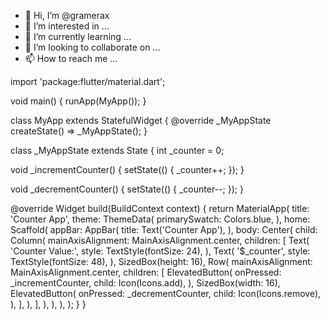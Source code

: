 - 👋 Hi, I’m @gramerax
- 👀 I’m interested in ...
- 🌱 I’m currently learning ...
- 💞️ I’m looking to collaborate on ...
- 📫 How to reach me ...

<!---
gramerax/gramerax is a ✨ special ✨ repository because its `README.md` (this file) appears on your GitHub profile.
You can click the Preview link to take a look at your changes.
--->
import 'package:flutter/material.dart';

void main() {
  runApp(MyApp());
}

class MyApp extends StatefulWidget {
  @override
  _MyAppState createState() => _MyAppState();
}

class _MyAppState extends State<MyApp> {
  int _counter = 0;

  void _incrementCounter() {
    setState(() {
      _counter++;
    });
  }

  void _decrementCounter() {
    setState(() {
      _counter--;
    });
  }

  @override
  Widget build(BuildContext context) {
    return MaterialApp(
      title: 'Counter App',
      theme: ThemeData(
        primarySwatch: Colors.blue,
      ),
      home: Scaffold(
        appBar: AppBar(
          title: Text('Counter App'),
        ),
        body: Center(
          child: Column(
            mainAxisAlignment: MainAxisAlignment.center,
            children: <Widget>[
              Text(
                'Counter Value:',
                style: TextStyle(fontSize: 24),
              ),
              Text(
                '$_counter',
                style: TextStyle(fontSize: 48),
              ),
              SizedBox(height: 16),
              Row(
                mainAxisAlignment: MainAxisAlignment.center,
                children: [
                  ElevatedButton(
                    onPressed: _incrementCounter,
                    child: Icon(Icons.add),
                  ),
                  SizedBox(width: 16),
                  ElevatedButton(
                    onPressed: _decrementCounter,
                    child: Icon(Icons.remove),
                  ),
                ],
              ),
            ],
          ),
        ),
      ),
    );
  }
}
